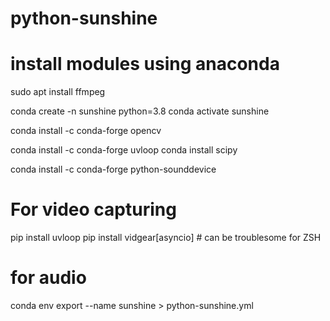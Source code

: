 # python-sunshine


# install modules using anaconda
sudo apt install ffmpeg

conda create -n sunshine python=3.8
conda activate sunshine

conda install -c conda-forge opencv

conda install -c conda-forge uvloop
conda install scipy

conda install -c conda-forge python-sounddevice


# For video capturing
pip install uvloop
pip install vidgear[asyncio] # can be troublesome for ZSH

# for audio

conda env export --name sunshine > python-sunshine.yml